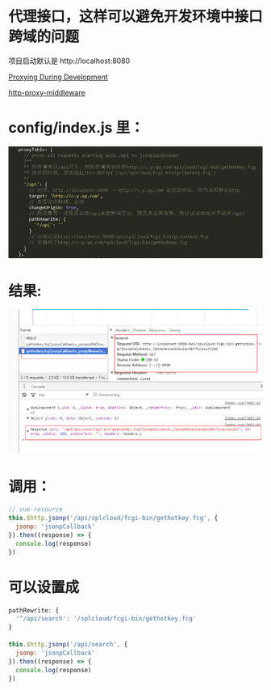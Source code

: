 # 代理接口，这样可以避免开发环境中接口跨域的问题

项目启动默认是 http://localhost:8080

[Proxying During Development](https://vuejs-templates.github.io/webpack/proxy.html)

[http-proxy-middleware](https://github.com/chimurai/http-proxy-middleware)

# config/index.js 里：

![config proxyTable](../img/1.png)

# 结果:

![result](../img/2.png)

# 调用：

``` js
// vue-resource
this.$http.jsonp('/api/splcloud/fcgi-bin/gethotkey.fcg', {
  jsonp: 'jsonpCallback'
}).then((response) => {
  console.log(response)
})
```

# 可以设置成

``` js
pathRewrite: {
  '^/api/search': '/splcloud/fcgi-bin/gethotkey.fcg'
}

this.$http.jsonp('/api/search', {
  jsonp: 'jsonpCallback'
}).then((response) => {
  console.log(response)
})
```

